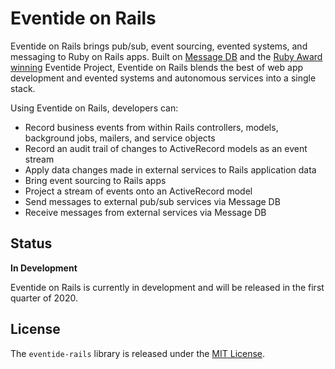 # Eventide on Rails

Eventide on Rails brings pub/sub, event sourcing, evented systems, and messaging to Ruby on Rails apps. Built on <a href="https://github.com/message-db/message-db" target="_blank">Message DB</a> and the <a href="https://blog.eventide-project.org/articles/fukuoka-ruby-award-for-social-impact/" target="_blank">Ruby Award winning</a> Eventide Project, Eventide on Rails blends the best of web app development and evented systems and autonomous services into a single stack.

Using Eventide on Rails, developers can:

- Record business events from within Rails controllers, models, background jobs, mailers, and service objects
- Record an audit trail of changes to ActiveRecord models as an event stream
- Apply data changes made in external services to Rails application data
- Bring event sourcing to Rails apps
- Project a stream of events onto an ActiveRecord model
- Send messages to external pub/sub services via Message DB
- Receive messages from external services via Message DB

## Status

**In Development**

Eventide on Rails is currently in development and will be released in the first quarter of 2020.

## License

The `eventide-rails` library is released under the [MIT License](https://github.com/eventide-project/eventide-rails/blob/master/MIT-License.txt).
